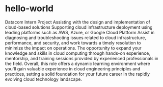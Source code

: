 # hello-world
Datacom Intern Project
Assisting with the design and implementation of cloud-based solutions
Supporting cloud infrastructure deployment using leading platforms such as AWS, Azure, or Google Cloud Platform
Assist in diagnosing and troubleshooting issues related to cloud infrastructure, performance, and security, and work towards a timely resolution to minimize the impact on operations.
The opportunity to expand your knowledge and skills in cloud computing through hands-on experience, mentorship, and training sessions provided by experienced professionals in the field.
Overall, this role offers a dynamic learning environment where you'll gain valuable experience in cloud engineering principles and practices, setting a solid foundation for your future career in the rapidly evolving cloud technology landscape.

